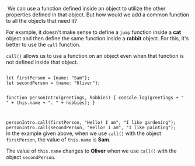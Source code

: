 ​
We can use a function
defined inside an object
to utilize the other properties
defined in that object.
But how would we add a common
function to all
the objects that need it?

For example,
it doesn't make sense
to define a `jump` function
inside a **cat** object
and
then define the same function
inside a **rabbit** object.
For this,
it's better to use the
`call` function.

`call()` allows us to use
a function on an object
even when that function
is not defined inside that object.

<Editor lang="javascript">
<code>
let firstPerson = {name: "Sam"};
let secondPerson = {name: "Oliver"};

function personIntro(greetings, hobbies) {
  console.log(greetings + " " + this.name + ". " + hobbies);
}

personIntro.call(firstPerson, "Hello! I am", "I like gardening");
personIntro.call(secondPerson, "Hello! I am", "I like painting");
</code>
</Editor>In the example given above,
when we use `call()`
with the object `firstPerson`,
the value of `this.name` is **Sam**.

The value of `this.name`
changes to **Oliver**
when we use `call()`
with the object `secondPerson`.